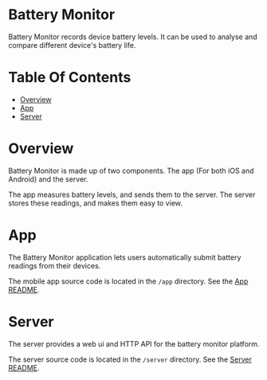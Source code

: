 # Battery Monitor
Battery Monitor records device battery levels. It can be used to analyse and 
compare different device's battery life.

# Table Of Contents
- [Overview](#overview)
- [App](#app)
- [Server](#server)

# Overview
Battery Monitor is made up of two components. The app (For both iOS and 
Android) and the server.  

The app measures battery levels, and sends them to the server. The server 
stores these readings, and makes them easy to view.  

# App
The Battery Monitor application lets users automatically submit battery 
readings from their devices.  

The mobile app source code is located in the `/app` directory. See the 
[App README](/app/README.md).

# Server
The server provides a web ui and HTTP API for the battery monitor platform.  

The server source code is located in the `/server` directory. See the 
[Server README](/server/README.md).

